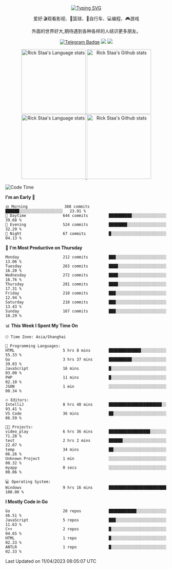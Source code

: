 <div align="center"> 

[![Typing SVG](https://readme-typing-svg.herokuapp.com?size=25&duration=2500&color=eeeeee&vCenter=true&width=200&height=40&lines=Hi+there+%F0%9F%91%8B%F0%9F%8F%BB;I'm+DanBai)](https://git.io/typing-svg)

爱好:🎬观看影视、🏀篮球、🚴自行车、💻编程、🎮游戏

外面的世界好大,期待遇到各种各样的人结识更多朋友。

[![Telegram Badge](https://img.shields.io/badge/-Telegram-blue?style=flat&logo=Telegram&logoColor=white)](https://t.me/danbai9420) 
[![](https://img.shields.io/badge/-Blog-brightgreen?style=flat&logo=Blogger&logoColor=white)](https://p00q.cn)
[![](https://img.shields.io/badge/-Email-red?style=flat&logo=Mail.Ru&logoColor=white)](mailto:danbai@88.com)
</div>

<!-- Light Mode -->
<div align="center"> 
<a href="https://github.com/anuraghazra/github-readme-stats#gh-light-mode-only">
<img height=200 src="https://github-readme-stats-git-master-rstaa-rickstaa.vercel.app/api/top-langs/?username=danbai225&layout=compact&langs_count=10&hide_border=1&role=OWNER,COLLABORATOR#gh-light-mode-only" alt="Rick Staa's Language stats" />
</a>
<a href="https://github.com/anuraghazra/github-readme-stats#gh-light-mode-only">
<img height=200 src="https://github-readme-stats-git-master-rstaa-rickstaa.vercel.app/api?username=danbai225&show_icons=true&count_private=true&line_height=28&hide_border=1&include_all_commits=true&card_width=450&role=OWNER,COLLABORATOR&exclude_repo=github-readme-stats#gh-light-mode-only" alt="Rick Staa's Github stats" />
</a>
</div>

<!-- Dark Mode -->
<div align="center"> 
<a href="https://github.com/anuraghazra/github-readme-stats#gh-dark-mode-only">
<img height=200 src="https://github-readme-stats-git-master-rstaa-rickstaa.vercel.app/api/top-langs/?username=danbai225&layout=compact&langs_count=10&hide_border=1&role=OWNER,COLLABORATOR&theme=github_dark#gh-dark-mode-only" alt="Rick Staa's Language stats" />
</a>
<a href="https://github.com/anuraghazra/github-readme-stats#gh-dark-mode-only">
<img height=200 src="https://github-readme-stats-git-master-rstaa-rickstaa.vercel.app/api?username=danbai225&show_icons=true&count_private=true&line_height=28&hide_border=1&include_all_commits=true&card_width=450&role=OWNER,COLLABORATOR&exclude_repo=github-readme-stats&theme=github_dark#gh-dark-mode-only" alt="Rick Staa's Github stats" />
</a>
</div>

<!--START_SECTION:waka-->
![Code Time](http://img.shields.io/badge/Code%20Time-162%20hrs%204%20mins-blue)

**I'm an Early 🐤** 

```text
🌞 Morning                388 commits         ██████░░░░░░░░░░░░░░░░░░░   23.91 % 
🌆 Daytime                644 commits         ██████████░░░░░░░░░░░░░░░   39.68 % 
🌃 Evening                524 commits         ████████░░░░░░░░░░░░░░░░░   32.29 % 
🌙 Night                  67 commits          █░░░░░░░░░░░░░░░░░░░░░░░░   04.13 % 
```
📅 **I'm Most Productive on Thursday** 

```text
Monday                   212 commits         ███░░░░░░░░░░░░░░░░░░░░░░   13.06 % 
Tuesday                  263 commits         ████░░░░░░░░░░░░░░░░░░░░░   16.20 % 
Wednesday                272 commits         ████░░░░░░░░░░░░░░░░░░░░░   16.76 % 
Thursday                 281 commits         ████░░░░░░░░░░░░░░░░░░░░░   17.31 % 
Friday                   210 commits         ███░░░░░░░░░░░░░░░░░░░░░░   12.94 % 
Saturday                 218 commits         ███░░░░░░░░░░░░░░░░░░░░░░   13.43 % 
Sunday                   167 commits         ███░░░░░░░░░░░░░░░░░░░░░░   10.29 % 
```


📊 **This Week I Spent My Time On** 

```text
🕑︎ Time Zone: Asia/Shanghai

💬 Programming Languages: 
HTML                     5 hrs 8 mins        ██████████████░░░░░░░░░░░   55.33 % 
Go                       3 hrs 37 mins       ██████████░░░░░░░░░░░░░░░   39.03 % 
JavaScript               16 mins             █░░░░░░░░░░░░░░░░░░░░░░░░   03.00 % 
PHP                      11 mins             █░░░░░░░░░░░░░░░░░░░░░░░░   02.10 % 
JSON                     1 min               ░░░░░░░░░░░░░░░░░░░░░░░░░   00.34 % 

🔥 Editors: 
IntelliJ                 8 hrs 40 mins       ███████████████████████░░   93.41 % 
VS Code                  36 mins             ██░░░░░░░░░░░░░░░░░░░░░░░   06.59 % 

🐱‍💻 Projects: 
video_play               6 hrs 36 mins       ██████████████████░░░░░░░   71.28 % 
test                     2 hrs 2 mins        ██████░░░░░░░░░░░░░░░░░░░   22.07 % 
temp                     34 mins             ██░░░░░░░░░░░░░░░░░░░░░░░   06.26 % 
Unknown Project          1 min               ░░░░░░░░░░░░░░░░░░░░░░░░░   00.32 % 
myapp                    0 secs              ░░░░░░░░░░░░░░░░░░░░░░░░░   00.06 % 

💻 Operating System: 
Windows                  9 hrs 16 mins       █████████████████████████   100.00 % 
```

**I Mostly Code in Go** 

```text
Go                       20 repos            ████████████░░░░░░░░░░░░░   46.51 % 
JavaScript               5 repos             ███░░░░░░░░░░░░░░░░░░░░░░   11.63 % 
C++                      2 repos             █░░░░░░░░░░░░░░░░░░░░░░░░   04.65 % 
HTML                     1 repo              █░░░░░░░░░░░░░░░░░░░░░░░░   02.33 % 
ANTLR                    1 repo              █░░░░░░░░░░░░░░░░░░░░░░░░   02.33 % 
```




 Last Updated on 11/04/2023 08:05:07 UTC
<!--END_SECTION:waka-->

